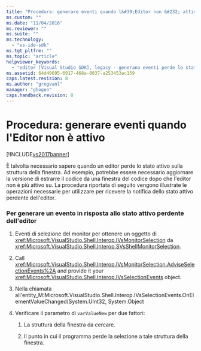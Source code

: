 ```yaml
---
title: "Procedura: generare eventi quando l&#39;Editor non &#232; attivo | Microsoft Docs"
ms.custom: ""
ms.date: "11/04/2016"
ms.reviewer: ""
ms.suite: ""
ms.technology: 
  - "vs-ide-sdk"
ms.tgt_pltfrm: ""
ms.topic: "article"
helpviewer_keywords: 
  - "editor [Visual Studio SDK], legacy - generano eventi perde lo stato attivo"
ms.assetid: 64d40695-6917-468a-8037-a253453ac159
caps.latest.revision: 8
ms.author: "gregvanl"
manager: "ghogen"
caps.handback.revision: 8
---
```

# Procedura: generare eventi quando l&#39;Editor non &#232; attivo
[!INCLUDE[vs2017banner](../code-quality/includes/vs2017banner.md)]

È talvolta necessario sapere quando un editor perde lo stato attivo sulla struttura della finestra.  Ad esempio, potrebbe essere necessario aggiornare la versione di estrarre il codice da una finestra del codice dopo che l'editor non è più attivo su.  La procedura riportata di seguito vengono illustrate le operazioni necessarie per utilizzare per ricevere la notifica dello stato attivo perdente dell'editor.  
  
### Per generare un evento in risposta allo stato attivo perdente dell'editor  
  
1.  Eventi di selezione del monitor per ottenere un oggetto di <xref:Microsoft.VisualStudio.Shell.Interop.IVsMonitorSelection> da <xref:Microsoft.VisualStudio.Shell.Interop.SVsShellMonitorSelection>.  
  
2.  Call <xref:Microsoft.VisualStudio.Shell.Interop.IVsMonitorSelection.AdviseSelectionEvents%2A> and provide it your <xref:Microsoft.VisualStudio.Shell.Interop.IVsSelectionEvents> object.  
  
3.  Nella chiamata all'entity\_M:Microsoft.VisualStudio.Shell.Interop.IVsSelectionEvents.OnElementValueChanged\(System.UInt32, System.Object  
  
4.  Verificare il parametro di `varValueNew` per due fattori:  
  
    1.  La struttura della finestra da cercare.  
  
    2.  Il punto in cui il programma perde la selezione a tale struttura della finestra.